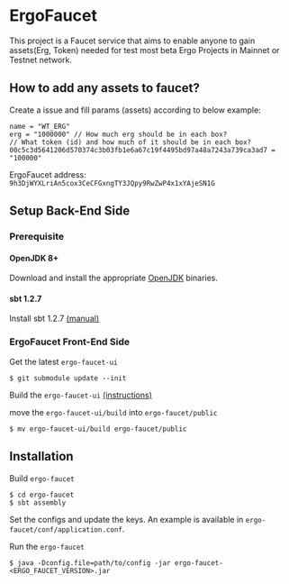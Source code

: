 # ErgoFaucet
This project is a Faucet service that aims to enable anyone to gain assets(Erg, Token) needed for test most beta Ergo Projects in Mainnet or Testnet network.

## How to add any assets to faucet?
Create a issue and fill params (assets) according to below example:
```
name = "WT_ERG"
erg = "1000000" // How much erg should be in each box?
// What token (id) and how much of it should be in each box?
00c5c3d5641206d570374c3b03fb1e6a67c19f4495bd97a48a7243a739ca3ad7 = "100000"
``` 
ErgoFaucet address: ```9h3DjWYXLriAn5cox3CeCFGxngTY3JQpy9RwZwP4x1xYAjeSN1G```
## Setup Back-End Side
### Prerequisite
#### OpenJDK 8+
Download and install the appropriate [OpenJDK](https://openjdk.java.net/projects/jdk8/) binaries.
#### sbt 1.2.7
Install sbt 1.2.7 [(manual)](https://www.scala-sbt.org/1.0/docs/Setup.html)

### ErgoFaucet Front-End Side
Get the latest `ergo-faucet-ui`
```shell
$ git submodule update --init
```  
Build the `ergo-faucet-ui` [(instructions)](https://github.com/zargarzadehm/ergo-faucet-ui/blob/master/README.md)

move the `ergo-faucet-ui/build` into `ergo-faucet/public`
```shell
$ mv ergo-faucet-ui/build ergo-faucet/public
```

## Installation
Build `ergo-faucet`
```shell
$ cd ergo-faucet
$ sbt assembly
```
Set the configs and update the keys. An example is available in `ergo-faucet/conf/application.conf`.

Run the `ergo-faucet`  

```shell
$ java -Dconfig.file=path/to/config -jar ergo-faucet-<ERGO_FAUCET_VERSION>.jar
```
